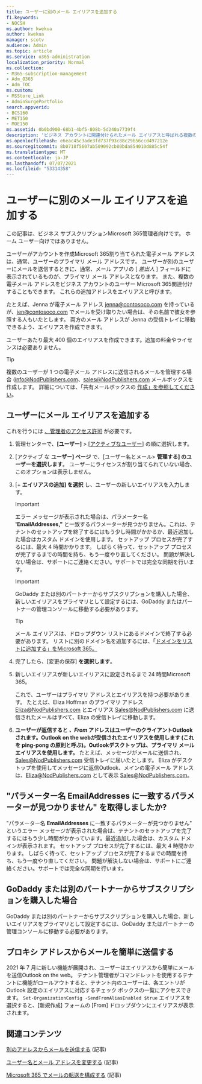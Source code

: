 ```yaml
---
title: ユーザーに別のメール エイリアスを追加する
f1.keywords:
- NOCSH
ms.author: kwekua
author: kwekua
manager: scotv
audience: Admin
ms.topic: article
ms.service: o365-administration
localization_priority: Normal
ms.collection:
- M365-subscription-management
- Adm_O365
- Adm_TOC
ms.custom:
- MSStore_Link
- AdminSurgePortfolio
search.appverid:
- BCS160
- MET150
- MOE150
ms.assetid: 0b0bd900-68b1-4bf5-808b-5d240a7739f4
description: 'ビジネス アカウントに関連付けられたメール エイリアスと呼ばれる複数の電子メール アドレスをMicrosoft 365する方法について説明します。 '
ms.openlocfilehash: e6eac45c3ade3fd737f93c88c29b56ccd497212e
ms.sourcegitcommit: 8b0718f5607ab509092cb80bda854010d885c54f
ms.translationtype: MT
ms.contentlocale: ja-JP
ms.lasthandoff: 07/07/2021
ms.locfileid: "53314358"
---
```

# <a name="add-another-email-alias-for-a-user"></a>ユーザーに別のメール エイリアスを追加する
  
この記事は、ビジネス サブスクリプションMicrosoft 365管理者向けです。 ホーム ユーザー向けではありません。
  
ユーザーがアカウントを作成Microsoft 365割り当てられた電子メール アドレスは、通常、ユーザーのプライマリ メール アドレスです。 ユーザーが別のユーザーにメールを送信するときに、通常、メール アプリの [ *差出人*  ] フィールドに表示されているものが、プライマリ メール アドレスとなります。 また、複数の電子メール アドレスをビジネス アカウントのユーザー Microsoft 365関連付けすることもできます。 これらの追加アドレスをエイリアスと呼びます。 
  
たとえば、Jenna が電子メール アドレス jenna@contosoco.com を持っているが、jen@contosoco.com でメールを受け取りたい場合は、その名前で彼女を参照する人もいたとします。 両方のメール アドレスが Jenna の受信トレイに移動できるよう、エイリアスを作成できます。
  
ユーザーあたり最大 400 個のエイリアスを作成できます。追加の料金やライセンスは必要ありません。
  
> [!Tip]
> 複数のユーザーが 1 つの電子メール アドレスに送信されるメールを管理する場合 (info@NodPublishers.com、sales@NodPublishers.com メールボックスを作成します。 詳細については、「共有メールボックスの [作成」を参照してください](create-a-shared-mailbox.md)。
  
## <a name="add-email-aliases-to-a-user"></a>ユーザーにメール エイリアスを追加する

これを行うには [、管理者のアクセス許可](../add-users/about-admin-roles.md) が必要です。 

1. 管理センターで、**[ユーザー]** \> <a href="https://go.microsoft.com/fwlink/p/?linkid=834822" target="_blank">[アクティブなユーザー]</a> の順に選択します。

2. [アクティブ な **ユーザー] ページ** で、[ユーザー名とメール> **管理する] のユーザーを選択します**。 ユーザーにライセンスが割り当てられていない場合、このオプションは表示しません。 
    
3. [+ **エイリアスの追加] を選択** し、ユーザーの新しいエイリアスを入力します。   
    
    > [!Important] 
    > エラー メッセージが表示された場合は、パラメーター名 **'EmailAddresses,"** と一致するパラメーターが見つかりません。これは、テナントのセットアップを終了するにはもう少し時間がかかるか、最近追加した場合はカスタム ドメインを使用します。 セットアップ プロセスが完了するには、最大 4 時間かかります。 しばらく待って、セットアップ プロセスが完了するまでの時間を持ち、もう一度やり直してください。 問題が解決しない場合は、サポートにご連絡ください。サポートでは完全な同期を行います。
    
  
    > [!IMPORTANT]
    > GoDaddy または別のパートナーからサブスクリプションを購入した場合、新しいエイリアスをプライマリとして設定するには、GoDaddy またはパートナーの管理コンソールに移動する必要があります。 
  
    > [!TIP]
    > メール エイリアスは、ドロップダウン リストにあるドメインで終了する必要があります。 リストに別のドメイン名を追加するには、「[ドメインをリストに追加する」をMicrosoft 365。](../setup/add-domain.md) 
  
     
5. 完了したら、[変更の保存] **を選択します**。
    
6. 新しいエイリアスが新しいエイリアスに設定されるまで 24 時間Microsoft 365。
    
    これで、ユーザーはプライマリ アドレスとエイリアスを持つ必要があります。 たとえば、Eliza Hoffman のプライマリ アドレス Eliza@NodPublishers.com とエイリアス Sales@NodPublishers.com に送信されたメールはすべて、Eliza の受信トレイに移動します。
    
  
7. **ユーザーが返信すると *、From* アドレスはユーザーのクライアントOutlookされます。Outlook on the webが受信されたエイリアスを使用します (これを ping-pong の原則と呼ぶ)。Outlookデスクトップは、プライマリ メール エイリアスを使用します。** たとえば、メッセージがメールに送信され、Sales@NodPublishers.com 受信トレイに届いたとします。 Eliza がデスクトップを使用してメッセージに返信Outlook、メインの電子メール アドレスは、Eliza@NodPublishers.com として表示 Sales@NodPublishers.com。
    
## <a name="did-you-get-a-parameter-cannot-be-found-that-matches-parameter-name-emailaddresses"></a>"パラメーター名 EmailAddresses に一致するパラメーターが見つかりません" を取得しましたか?

"パラメーター名 **EmailAddresses** に一致するパラメーターが見つかりません" というエラー メッセージが表示された場合は、テナントのセットアップを完了するにはもう少し時間がかかっています。最近追加した場合は、カスタム ドメインが表示されます。 セットアップ プロセスが完了するには、最大 4 時間かかります。 しばらく待って、セットアップ プロセスが完了するまでの時間を持ち、もう一度やり直してください。 問題が解決しない場合は、サポートにご連絡ください。サポートでは完全な同期を行います。
  
## <a name="did-you-purchase-your-subscription-from-godaddy-or-another-partner"></a>GoDaddy または別のパートナーからサブスクリプションを購入した場合


GoDaddy または別のパートナーからサブスクリプションを購入した場合、新しいエイリアスをプライマリとして設定するには、GoDaddy またはパートナーの管理コンソールに移動する必要があります。

## <a name="sending-email-from-the-proxy-address-easily"></a>プロキシ アドレスからメールを簡単に送信する

2021 年 7 月に新しい機能が展開され、ユーザーはエイリアスから簡単にメールを送信Outlook on the web。 テナント管理者がコマンドレットを使用するテナントに機能がロールアウトすると、テナント内のユーザーは、各エントリが Outlook 設定のエイリアスに対応するチェック ボックスの一覧にアクセスできます。 `Set-OrganizationConfig -SendFromAliasEnabled $true` エイリアスを選択すると、[新規作成] フォームの [From] ドロップダウンにエイリアスが表示されます。
  
## <a name="related-content"></a>関連コンテンツ

[別のアドレスからメールを送信する](https://support.microsoft.com/office/ccba89cb-141c-4a36-8c56-6d16a8556d2e) (記事)

[ユーザー名とメール アドレスを変更する](../add-users/change-a-user-name-and-email-address.md) (記事)

[Microsoft 365 でメールの転送を構成する](configure-email-forwarding.md) (記事)
